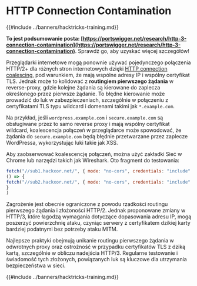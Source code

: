 # HTTP Connection Contamination

{{#include ../banners/hacktricks-training.md}}

**To jest podsumowanie posta: [https://portswigger.net/research/http-3-connection-contamination](https://portswigger.net/research/http-3-connection-contamination)**. Sprawdź go, aby uzyskać więcej szczegółów!

Przeglądarki internetowe mogą ponownie używać pojedynczego połączenia HTTP/2+ dla różnych stron internetowych dzięki [HTTP connection coalescing](https://daniel.haxx.se/blog/2016/08/18/http2-connection-coalescing), pod warunkiem, że mają wspólne adresy IP i wspólny certyfikat TLS. Jednak może to kolidować z **routingiem pierwszego żądania** w reverse-proxy, gdzie kolejne żądania są kierowane do zaplecza określonego przez pierwsze żądanie. To błędne kierowanie może prowadzić do luk w zabezpieczeniach, szczególnie w połączeniu z certyfikatami TLS typu wildcard i domenami takimi jak `*.example.com`.

Na przykład, jeśli `wordpress.example.com` i `secure.example.com` są obsługiwane przez to samo reverse proxy i mają wspólny certyfikat wildcard, koalescencja połączeń w przeglądarce może spowodować, że żądania do `secure.example.com` będą błędnie przetwarzane przez zaplecze WordPressa, wykorzystując luki takie jak XSS.

Aby zaobserwować koalescencję połączeń, można użyć zakładki Sieć w Chrome lub narzędzi takich jak Wireshark. Oto fragment do testowania:
```javascript
fetch("//sub1.hackxor.net/", { mode: "no-cors", credentials: "include" }).then(
() => {
fetch("//sub2.hackxor.net/", { mode: "no-cors", credentials: "include" })
}
)
```
Zagrożenie jest obecnie ograniczone z powodu rzadkości routingu pierwszego żądania i złożoności HTTP/2. Jednak proponowane zmiany w HTTP/3, które łagodzą wymagania dotyczące dopasowania adresu IP, mogą poszerzyć powierzchnię ataku, czyniąc serwery z certyfikatem dzikiej karty bardziej podatnymi bez potrzeby ataku MITM.

Najlepsze praktyki obejmują unikanie routingu pierwszego żądania w odwrotnych proxy oraz ostrożność w przypadku certyfikatów TLS z dziką kartą, szczególnie w obliczu nadejścia HTTP/3. Regularne testowanie i świadomość tych złożonych, powiązanych luk są kluczowe dla utrzymania bezpieczeństwa w sieci.

{{#include ../banners/hacktricks-training.md}}
